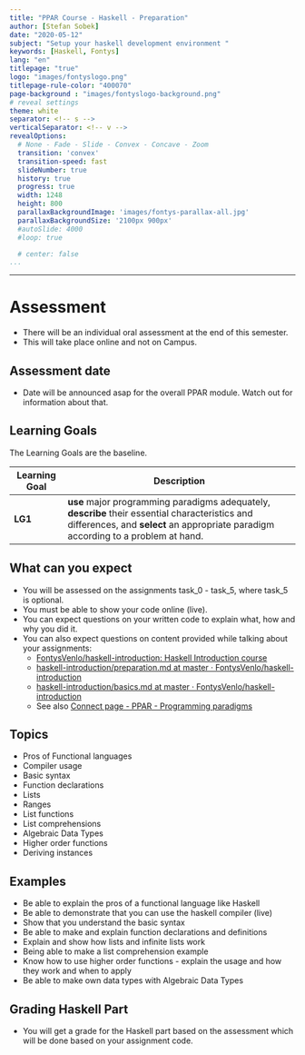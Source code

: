 ```yaml
---
title: "PPAR Course - Haskell - Preparation"
author: [Stefan Sobek]
date: "2020-05-12"
subject: "Setup your haskell development environment "
keywords: [Haskell, Fontys]
lang: "en"
titlepage: "true"
logo: "images/fontyslogo.png"
titlepage-rule-color: "400070"
page-background : "images/fontyslogo-background.png"
# reveal settings
theme: white
separator: <!-- s -->
verticalSeparator: <!-- v -->
revealOptions:
  # None - Fade - Slide - Convex - Concave - Zoom
  transition: 'convex'
  transition-speed: fast
  slideNumber: true
  history: true
  progress: true
  width: 1248
  height: 800
  parallaxBackgroundImage: 'images/fontys-parallax-all.jpg'
  parallaxBackgroundSize: '2100px 900px'
  #autoSlide: 4000
  #loop: true

  # center: false
...
```

---

<!-- .slide: data-background="images/fontyslogo-background.png" -->

# Assessment

- There will be an individual oral assessment at the end of this semester.<!-- .element: class="fragment" -->
- This will take place online and not on Campus.  <!-- .element: class="fragment" -->


<!-- s -->

## Assessment date

- Date will be announced asap for the overall PPAR module. Watch out for information about that. 

<!-- s -->

## Learning Goals

The Learning Goals are the baseline. 

Learning Goal | Description
------------- | ---
**LG1**       | **use** major programming paradigms adequately, **describe** their essential characteristics and differences, and **select** an appropriate paradigm according to a problem at hand.

<!-- s -->

## What can you expect

- You will be assessed on the assignments task_0 - task_5, where task_5 is optional.<!-- .element: class="fragment" -->
- You must be able to show your code online (live).<!-- .element: class="fragment" -->
- You can expect questions on your written code to explain what, how and why you did it.<!-- .element: class="fragment" -->
- You can also expect questions on content provided while talking about your assignments:<!-- .element: class="fragment" -->
  - [FontysVenlo/haskell-introduction: Haskell Introduction course](https://github.com/FontysVenlo/haskell-introduction/tree/master)<!-- .element: class="fragment" -->
  - [haskell-introduction/preparation.md at master · FontysVenlo/haskell-introduction](https://github.com/FontysVenlo/haskell-introduction/blob/master/preparation.md)<!-- .element: class="fragment" -->
  - [haskell-introduction/basics.md at master · FontysVenlo/haskell-introduction](https://github.com/FontysVenlo/haskell-introduction/blob/master/basics.md)<!-- .element: class="fragment" -->
  - See also [Connect page - PPAR - Programming paradigms](https://connect.fontys.nl/instituten/fhtenl_studies/studies/INF/PPAR/SitePages/Home.aspx#InplviewHashadf334ba-ad00-4d00-8446-a4aec0f80ebe=WebPartID%3D%7BCC1140B1--B99A--4119--869E--DA6B49B40158%7D-FilterField1%3DTeachingYear-FilterValue1%3D2019%2F2020)<!-- .element: class="fragment" -->

<!-- s -->

## Topics 

- Pros of Functional languages<!-- .element: class="fragment" -->
- Compiler usage<!-- .element: class="fragment" -->
- Basic syntax<!-- .element: class="fragment" -->
- Function declarations<!-- .element: class="fragment" -->
- Lists<!-- .element: class="fragment" -->
- Ranges<!-- .element: class="fragment" -->
- List functions<!-- .element: class="fragment" -->
- List comprehensions<!-- .element: class="fragment" -->
- Algebraic Data Types<!-- .element: class="fragment" -->
- Higher order functions<!-- .element: class="fragment" -->
- Deriving instances<!-- .element: class="fragment" -->

<!-- s -->

## Examples

- Be able to explain the pros of a functional language like Haskell<!-- .element: class="fragment" -->
- Be able to demonstrate that you can use the haskell compiler (live)<!-- .element: class="fragment" -->
- Show that you understand the basic syntax<!-- .element: class="fragment" -->
- Be able to make and explain function declarations and definitions<!-- .element: class="fragment" -->
- Explain and show how lists and infinite lists work<!-- .element: class="fragment" -->
- Being able to make a list comprehension example<!-- .element: class="fragment" -->
- Know how to use higher order functions - explain the usage and how they work and when to apply<!-- .element: class="fragment" -->
- Be able to make own data types with Algebraic Data Types<!-- .element: class="fragment" -->

<!-- s -->

## Grading Haskell Part

- You will get a grade for the Haskell part based on the assessment which will be done based on your assignment code.

